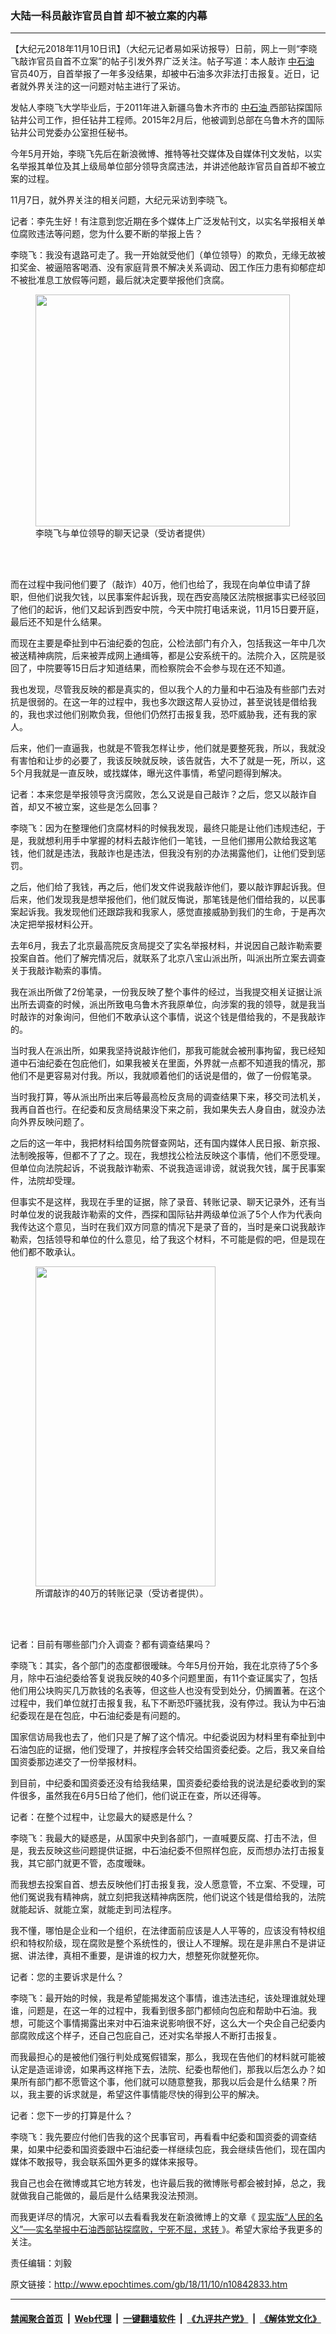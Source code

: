 ### 大陆一科员敲诈官员自首 却不被立案的内幕
------------------------

<p>
 【大纪元2018年11月10日讯】（大纪元记者易如采访报导）日前，网上一则“李晓飞敲诈官员自首不立案”的帖子引发外界广泛关注。帖子写道：本人敲诈
 <a href="http://www.epochtimes.com/gb/tag/%E4%B8%AD%E7%9F%B3%E6%B2%B9.html">
  中石油
 </a>
 官员40万，自首举报了一年多没结果，却被中石油多次非法打击报复。近日，记者就外界关注的这一问题对帖主进行了采访。
</p>
<p>
 发帖人李晓飞大学毕业后，于2011年进入新疆乌鲁木齐市的
 <a href="http://www.epochtimes.com/gb/tag/%E4%B8%AD%E7%9F%B3%E6%B2%B9.html">
  中石油
 </a>
 西部钻探国际钻井公司工作，担任钻井工程师。2015年2月后，他被调到总部在乌鲁木齐的国际钻井公司党委办公室担任秘书。
</p>
<p>
 今年5月开始，李晓飞先后在新浪微博、推特等社交媒体及自媒体刊文发帖，以实名举报其单位及其上级局单位部分领导贪腐违法，并讲述他敲诈官员自首却不被立案的过程。
</p>
<p>
 11月7日，就外界关注的相关问题，大纪元采访到李晓飞。
</p>
<p>
 记者：李先生好！有注意到您近期在多个媒体上广泛发帖刊文，以实名举报相关单位腐败违法等问题，您为什么要不断的举报上告？
</p>
<p>
 李晓飞：我没有退路可走了。我一开始就受他们（单位领导）的欺负，无缘无故被扣奖金、被逼陪客喝酒、没有家庭背景不解决关系调动、因工作压力患有抑郁症却不被批准息工放假等问题，最后就决定要举报他们贪腐。
</p>
<figure class="wp-caption aligncenter" id="attachment_10843096" style="width: 407px">
 <a href="http://i.epochtimes.com/assets/uploads/2018/11/f15295039c9eb79ed09d2d28aefbe36d.jpg">
  <img alt="" class=" wp-image-10843096" height="371" src="http://i.epochtimes.com/assets/uploads/2018/11/f15295039c9eb79ed09d2d28aefbe36d-600x547.jpg" width="407"/>
 </a>
 <br/><figcaption class="wp-caption-text">
  李晓飞与单位领导的聊天记录（受访者提供）
 </figcaption><br/>
</figure><br/>
<p>
 而在过程中我问他们要了（敲诈）40万，他们也给了，我现在向单位申请了辞职，但他们说我欠钱，以民事案件起诉我，现在西安高陵区法院根据事实已经驳回了他们的起诉，他们又起诉到西安中院，今天中院打电话来说，11月15日要开庭，最后还不知是什么结果。
</p>
<p>
 而现在主要是牵扯到中石油纪委的包庇，公检法部门有介入，包括我这一年中几次被送精神病院，后来被弄成网上通缉等，都是公安系统干的。法院介入，区院是驳回了，中院要等15日后才知道结果，而检察院会不会参与现在还不知道。
</p>
<p>
 我也发现，尽管我反映的都是真实的，但以我个人的力量和中石油及有些部门去对抗是很弱的。在这一年的过程中，我也多次跟这帮人妥协过，甚至说钱是借给我的，我也求过他们别欺负我，但他们仍然打击报复我，恐吓威胁我，还有我的家人。
</p>
<p>
 后来，他们一直逼我，也就是不管我怎样让步，他们就是要整死我，所以，我就没有害怕和让步的必要了，我该反映就反映，该告就告，大不了就是一死，所以，这5个月我就是一直反映，或找媒体，曝光这件事情，希望问题得到解决。
</p>
<p>
 记者：本来您是举报领导贪污腐败，怎么又说是自己敲诈？之后，您又以敲诈自首，却又不被立案，这些是怎么回事？
</p>
<p>
 李晓飞：因为在整理他们贪腐材料的时候我发现，最终只能是让他们违规违纪，于是，我就想利用手中掌握的材料去敲诈他们一笔钱，一旦他们挪用公款给我这笔钱，他们就是违法，我敲诈也是违法，但我没有别的办法揭露他们，让他们受到惩罚。
</p>
<p>
 之后，他们给了我钱，再之后，他们发文件说我敲诈他们，要以敲诈罪起诉我。但后来，他们发现我是想举报他们，他们就反悔说，那笔钱是他们借给我的，以民事案起诉我。我发现他们还跟踪我和我家人，感觉直接威胁到我们的生命，于是再次决定把举报材料公开。
</p>
<p>
 去年6月，我去了北京最高院反贪局提交了实名举报材料，并说因自己敲诈勒索要投案自首。他们了解完情况后，就联系了北京八宝山派出所，叫派出所立案去调查关于我敲诈勒索的事情。
</p>
<p>
 我在派出所做了2份笔录，一份我反映了整个事件的经过，当我提交相关证据让派出所去调查的时候，派出所致电乌鲁木齐我原单位，向涉案的我的领导，就是我当时敲诈的对象询问，但他们不敢承认这个事情，说这个钱是借给我的，不是我敲诈的。
</p>
<p>
 当时我人在派出所，如果我坚持说敲诈他们，那我可能就会被刑事拘留，我已经知道中石油纪委在包庇他们，如果我被关在里面，外界就一点都不知道我的情况，那他们不是更容易对付我。所以，我就顺着他们的话说是借的，做了一份假笔录。
</p>
<p>
 当时我打算，等从派出所出来后等最高检反贪局的调查结果下来，移交司法机关，我再自首也行。在纪委和反贪局结果没下来之前，我如果失去人身自由，就没办法向外界反映问题了。
</p>
<p>
 之后的这一年中，我把材料给国务院督查网站，还有国内媒体人民日报、新京报、法制晚报等，但都不了了之。现在，我想找公检法反映这个事情，他们不愿受理。但单位向法院起诉，不说我敲诈勒索、不说我造谣诽谤，就说我欠钱，属于民事案件，法院却受理。
</p>
<p>
 但事实不是这样，我现在手里的证据，除了录音、转账记录、聊天记录外，还有当时单位发的说我敲诈勒索的文件，西探和国际钻井两级单位派了5个人作为代表向我传达这个意见，当时在我们双方同意的情况下是录了音的，当时是亲口说我敲诈勒索，包括领导和单位的什么意见，给了我这个材料，不可能是假的吧，但是现在他们都不敢承认。
</p>
<figure class="wp-caption aligncenter" id="attachment_10843079" style="width: 288px">
 <a href="http://i.epochtimes.com/assets/uploads/2018/11/6420a8aa3c5fb7d6b6f6a7e5ecd86f50.jpg">
  <img alt="" class=" wp-image-10843079" height="512" src="http://i.epochtimes.com/assets/uploads/2018/11/6420a8aa3c5fb7d6b6f6a7e5ecd86f50-600x1066.jpg" width="288"/>
 </a>
 <br/><figcaption class="wp-caption-text">
  所谓敲诈的40万的转账记录（受访者提供）。
 </figcaption><br/>
</figure><br/>
<p>
 记者：目前有哪些部门介入调查？都有调查结果吗？
</p>
<p>
 李晓飞：其实，各个部门的态度都很暧昧。今年5月份开始，我在北京待了5个多月，除中石油纪委给答复说我反映的40多个问题里面，有11个查证属实了，包括他们用公块购买几万款钱的名表等，但这些人也没有受到处分，仍搁置著。在这个过程中，我们单位就打击报复我，私下不断恐吓骚扰我，没有停过。我认为中石油纪委现在是在包庇，中石油纪委是有问题的。
</p>
<p>
 国家信访局我也去了，他们只是了解了这个情况。中纪委说因为材料里有牵扯到中石油包庇的证据，他们受理了，并按程序会转交给国资委纪委。之后，我又亲自给国资委那边递交了一份举报材料。
</p>
<p>
 到目前，中纪委和国资委还没有给我结果，国资委纪委给我的说法是纪委收到的案件很多，虽然我在6月5日给了他们，他们说正在查，所以还得等。
</p>
<p>
 记者：在整个过程中，让您最大的疑惑是什么？
</p>
<p>
 李晓飞：我最大的疑惑是，从国家中央到各部门，一直喊要反腐、打击不法，但是，我去反映这些问题提供证据，中石油纪委不但照样包庇，反而想办法打击报复我，其它部门就更不管，态度暧昧。
</p>
<p>
 而我想去投案自首、想去反映他们打击报复我，没人愿意管，不立案、不受理，可他们冤说我有精神病，就立刻把我送精神病医院，他们说这个钱是借给我的，法院就能起诉、就能立案，就能走到司法程序。
</p>
<p>
 我不懂，哪怕是企业和一个组织，在法律面前应该是人人平等的，应该没有特权组织和特权阶级，现在腐败是整个系统性的，很让人不理解。现在是非黑白不是讲证据、讲法律，真相不重要，是讲谁的权力大，想整死你就整死你。
</p>
<p>
 记者：您的主要诉求是什么？
</p>
<p>
 李晓飞：最开始的时候，我是希望能揭发这个事情，谁违法违纪，该处理谁就处理谁，问题是，在这一年的过程中，我看到很多部门都倾向包庇和帮助中石油。我想，可能这个事情揭露出来对中石油来说影响很不好，这么大一个央企自己纪委内部腐败成这个样子，还自己包庇自己，还对实名举报人不断打击报复。
</p>
<p>
 而我最担心的是被他们强行判处成冤假错案，那么，我现在告他们的材料就可能被认定是造谣诽谤，如果再这样拖下去，法院、纪委也帮他们，那我以后怎么办？如果所有部门都不愿管这个事，他们就可以随意整我，那我以后会是什么结果？所以，我主要的诉求就是，希望这件事情能尽快的得到公平的解决。
</p>
<p>
 记者：您下一步的打算是什么？
</p>
<p>
 李晓飞：我先要应付他们告我的这个民事官司，再看看中纪委和国资委的调查结果，如果中纪委和国资委跟中石油纪委一样继续包庇，我会继续告他们，现在国内媒体不敢报导，我会联系国外更多的媒体来报导。
</p>
<p>
 我自己也会在微博或其它地方转发，也许最后我的微博账号都会被封掉，总之，我就做我自己能做的，最后是什么结果我没法预测。
</p>
<p>
 而我更详尽的情况，大家可以去看看我发在新浪微博上的文章《
 <a href="https://www.weibo.com/ttarticle/p/show?id=2309404240402982009950">
  现实版“人民的名义”──实名举报中石油西部钻探腐败，宁死不屈，求转
 </a>
 》。希望大家给予我更多的关注。
</p>
<p>
 责任编辑：刘毅
</p>

原文链接：http://www.epochtimes.com/gb/18/11/10/n10842833.htm


------------------------
#### [禁闻聚合首页](https://github.com/gfw-breaker/banned-news/blob/master/README.md) &nbsp;|&nbsp; [Web代理](https://github.com/gfw-breaker/open-proxy/blob/master/README.md) &nbsp;|&nbsp; [一键翻墙软件](https://github.com/gfw-breaker/nogfw/blob/master/README.md) &nbsp;|&nbsp; [《九评共产党》](https://github.com/gfw-breaker/9ping.md/blob/master/README.md#九评之一评共产党是什么) &nbsp;|&nbsp; [《解体党文化》](https://github.com/gfw-breaker/jtdwh.md/blob/master/README.md#绪论)